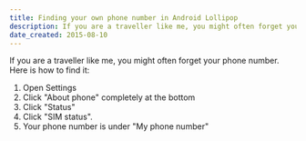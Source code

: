 ```yaml
---
title: Finding your own phone number in Android Lollipop
description: If you are a traveller like me, you might often forget your phone number. Here is how to find it.
date_created: 2015-08-10
---
```


If you are a traveller like me, you might often forget your phone number. Here is how to find it:

1. Open Settings
2. Click "About phone" completely at the bottom
3. Click "Status"
4. Click "SIM status".
5. Your phone number is under "My phone number"

